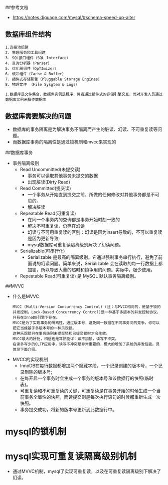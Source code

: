 ##参考文档
* https://notes.diguage.com/mysql/#schema-speed-up-alter

## 数据库组件结构
````
1.连接池组建
2. 管理服务和工具组建
3. SQL接口组件（SQL Interface）
4. 查询分析器（Parser）
5. 优化器组件（OpTImizer）
6. 缓冲组件（Cache & Buffer）
7. 插件式存储引擎（Pluggable Storage Engines）
8. 物理文件 （File Sysgtem & Logs）
````
````
1.数据库是文件集合，数据库实例是程序，两者通过插件式的存储引擎交互，而对开发人员通过数据库实例来操作数据库
````
## 数据库需要解决的问题
* 数据库的事务隔离是为解决事务不隔离而产生的脏读、幻读、不可重复读等问题。
* 而数据库事务的隔离性是通过锁机制和mvcc来实现的
    
##数据库事务
* 事务隔离级别
  * Read Uncommitted(未提交读)
    * 事务可以读取其他事务未提交的数据
    * 出现脏读(Dirty Read)
  * Read Committed(提交读)
    * 一个事务从开始直到提交之前，所做的任何修改对其他事务都是不可见的。
    * 解决脏读
  * Repeatable Read(可重复读)
    * 在同一个事务内的查询都是事务开始时刻一致的
    * 解决不可重复读，仍存在幻读
    * 幻读与不可用重复读的区别：幻读是因为insert导致的，不可以重复读是因为更新导致;
    * mysql数据库可重复读隔离级别解决了幻读问题。
  * Serializable(可串行化)
    * Serializable 是最高的隔离级别。它通过强制事务串行执行，避免了前面说的幻读问题。简单来说，Serializable 会在读取的每一行数据上都加锁，所以导致大量的超时和锁争用的问题。实际中，极少使用。
  * Repeatable Read(可重复读) 是 MySQL 默认事务隔离级别。

##MVVC

* 什么是MVVC
    ````
    MVCC (Multi-Version Concurrency Control) (注：与MVCC相对的，是基于锁的并发控制，Lock-Based Concurrency Control)是一种基于多版本的并发控制协议，只有在InnoDB引擎下存在。
    MVCC是为了实现事务的隔离性，通过版本号，避免同一数据在不同事务间的竞争，你可以把它当成基于多版本号的一种乐观锁。
    这种乐观锁只在事务级别未提交锁和已提交锁时才会生效。
    MVCC最大的好处，相信也是耳熟能详：读不加锁，读写不冲突。
    在读多写少的OLTP应用中，读写不冲突是非常重要的，极大的增加了系统的并发性能。具体见下面介绍。
    ````
* MVCC的实现机制
  * InnoDB在每行数据都增加两个隐藏字段，一个记录创建的版本号，一个记录删除的版本号;
  * 在每开启一个事务时会生成一个事务的版本号和该数据行的快照(临时表)。  
  * 可重复读和不可重复读的关键，可重复读是在事务开始的时候生成一个当前事务全局性的快照，而读提交则是每次执行语句的时候都重新生成一次快照。 
  * 事务提交成功，将新的版本号更新到此数据行中。
# mysql的锁机制

# mysql实现可重复读隔离级别机制  
* 通过MVVC机制，mysql了实现可重复读，以及在可重复读隔离级别下解决了幻读。